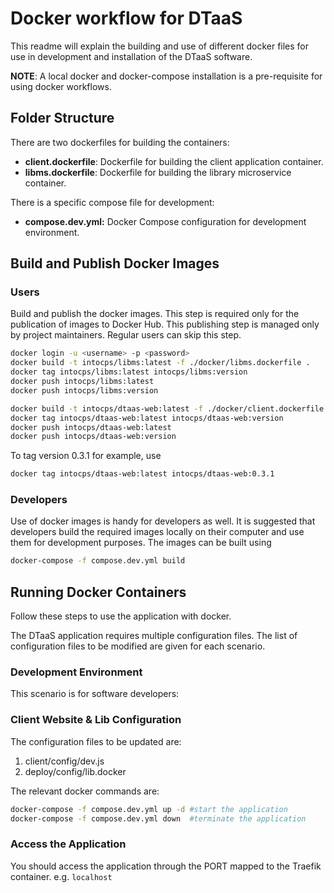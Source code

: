 # Docker workflow for DTaaS

This readme will explain the building and use of different docker files
for use in development and installation of the DTaaS software.

**NOTE**: A local docker and docker-compose installation is a pre-requisite
for using docker workflows.

## Folder Structure

There are two dockerfiles for building the containers:

- **client.dockerfile**: Dockerfile for building
  the client application container.
- **libms.dockerfile**: Dockerfile for building the library microservice container.

There is a specific compose file for development:

- **compose.dev.yml:** Docker Compose configuration for development environment.

## Build and Publish Docker Images

### Users

Build and publish the docker images. This step is required only for
the publication of images to Docker Hub. This publishing step is managed
only by project maintainers. Regular users can skip this step.

```sh
docker login -u <username> -p <password>
docker build -t intocps/libms:latest -f ./docker/libms.dockerfile .
docker tag intocps/libms:latest intocps/libms:version
docker push intocps/libms:latest
docker push intocps/libms:version

docker build -t intocps/dtaas-web:latest -f ./docker/client.dockerfile .
docker tag intocps/dtaas-web:latest intocps/dtaas-web:version
docker push intocps/dtaas-web:latest
docker push intocps/dtaas-web:version
```

To tag version 0.3.1 for example, use

```sh
docker tag intocps/dtaas-web:latest intocps/dtaas-web:0.3.1
```

### Developers

Use of docker images is handy for developers as well. It is suggested
that developers build the required images locally on their computer and
use them for development purposes. The images can be built using

```sh
docker-compose -f compose.dev.yml build
```

## Running Docker Containers

Follow these steps to use the application with docker.

The DTaaS application requires multiple configuration files. The list of
configuration files to be modified are given for each scenario.

### Development Environment

This scenario is for software developers:

### Client Website & Lib Configuration

The configuration files to be updated are:

1. client/config/dev.js
1. deploy/config/lib.docker

The relevant docker commands are:

```bash
docker-compose -f compose.dev.yml up -d #start the application
docker-compose -f compose.dev.yml down  #terminate the application
```

### Access the Application

You should access the application through the PORT mapped to the Traefik container.
e.g. `localhost`
